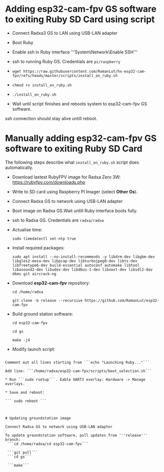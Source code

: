 # Adding esp32-cam-fpv GS software to exiting Ruby SD Card using script

* Connect Radxa3 GS to LAN using USB-LAN adapter

* Boot Ruby

* Enable ssh in Ruby interface '''System\Network\Enable SSH'''

* ssh to running Ruby GS. Credentials are ```pi/raspberry```

* ```wget https://raw.githubusercontent.com/RomanLut/hx-esp32-cam-fpv/refs/heads/master/scripts/install_on_ruby.sh```

* ```chmod +x install_on_ruby.sh```

* ```./install_on_ruby.sh```

* Wait until script finishes and reboots system to esp32-cam-fpv GS software.

ssh connection should stay alive untill reboot.

# Manually adding esp32-cam-fpv GS software to exiting Ruby SD Card

  The following steps describe what ```install_on_ruby.sh``` script does automatically.

* Download lastest RubyFPV image for Radxa Zero 3W: https://rubyfpv.com/downloads.php

* Write to SD card using Raspberry PI Imager (select **Other Os**).

* Connect Radxa GS to network using USB-LAN adapter

* Boot image on Radxa GS.Wait untill Ruby interface boots fully.

* ssh to Radxa GS. Credentials are ```radxa/radxa```

* Actualise time:

  ```sudo timedatectl set-ntp true```

* Install required packages: 

  ```sudo apt install --no-install-recommends -y libdrm-dev libgbm-dev libgles2-mesa-dev libpcap-dev libturbojpeg0-dev libts-dev libfreetype6-dev build-essential autoconf automake libtool libasound2-dev libudev-dev libdbus-1-dev libxext-dev libsdl2-dev dkms git aircrack-ng```

* Download **esp32-cam-fpv** repository:
 
  ```cd /home/radxa```
 
  ```git clone -b release --recursive https://github.com/RomanLut/esp32-cam-fpv```

* Build ground station software:

  ```cd esp32-cam-fpv```

  ```cd gs```

  ```make -j4```

* Modify launch script:

 ```sudo nano /root/.profile
 
 Comment out all lines starting from ```echo "Launching Ruby..."```

 Add line: ```/home/radxa/esp32-cam-fpv/scripts/boot_selection.sh``` 

* Run ```sudo rsetup```. Eable UART3 overlay: Hardware -> Manage overlays.

* Save and reboot:

``` sudo reboot ```



# Updating groundstation image

Connect Radxa GS to network using USB-LAN adapter

To update groundstation software, pull updates from '''release''' branch:
  ```cd /home/radxa/cd esp32-cam-fpv```
 
  ```git pull```
  ```cd gs```
  
  ```make```